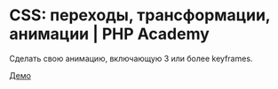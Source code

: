 CSS: переходы, трансформации, анимации | PHP Academy
====================================================

Сделать свою анимацию, включающую 3 или более keyframes.

[Демо](https://pilotessa.github.io/homework-animation/)